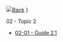 
<h>[![](../assets/home.svg)Back](/fr02.1/_home.md)</h>
   }

<hb>02 - Topic 2                            </hb>
-  [02-01 - Guide 2.1                       ](02.01.Guide-2.1.md)